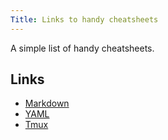 ```yaml
---
Title: Links to handy cheatsheets
---
```

A simple list of handy cheatsheets.

## Links
- [Markdown](https://www.markdownguide.org/cheat-sheet)
- [YAML](https://www.educative.io/blog/advanced-yaml-syntax-cheatsheet)  
- [Tmux](https://tmuxcheatsheet.com/)
